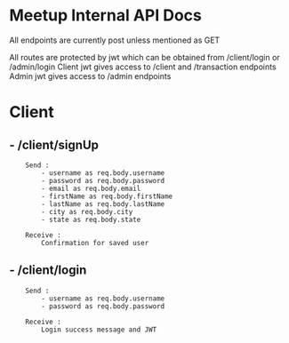 # Meetup Internal API Docs

All endpoints are currently post unless mentioned as GET

All routes are protected by jwt which can be obtained from /client/login or /admin/login
Client jwt gives access to /client and /transaction endpoints
Admin jwt gives access to /admin endpoints


# Client

## - /client/signUp

        Send : 
            - username as req.body.username
            - password as req.body.password
            - email as req.body.email
            - firstName as req.body.firstName
            - lastName as req.body.lastName
            - city as req.body.city
            - state as req.body.state

        Receive : 
            Confirmation for saved user      

## - /client/login

        Send :
            - username as req.body.username
            - password as req.body.password

        Receive : 
            Login success message and JWT 